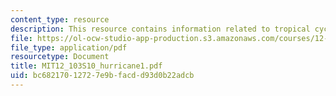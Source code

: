 ```yaml
---
content_type: resource
description: This resource contains information related to tropical cyclones.
file: https://ol-ocw-studio-app-production.s3.amazonaws.com/courses/12-103-science-and-policy-of-natural-hazards-spring-2010/bc68217012727e9bfacdd93d0b22adcb_MIT12_103S10_hurricane1.pdf
file_type: application/pdf
resourcetype: Document
title: MIT12_103S10_hurricane1.pdf
uid: bc682170-1272-7e9b-facd-d93d0b22adcb
---
```

